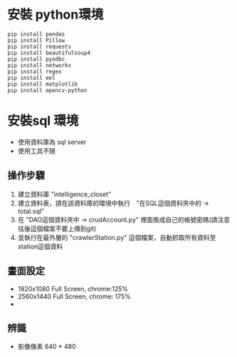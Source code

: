 # 安裝 python環境
```
pip install pandas
pip install Pillow
pip install requests
pip install beautifulsoup4
pip install pyodbc
pip install networkx
pip install regex
pip install eel
pip install matplotlib
pip install opencv-python
```

# 安裝sql 環境
- 使用資料庫為 sql server
- 使用工具不限

## 操作步驟
1. 建立資料庫 "intelligence_closet"
2. 建立資料表，請在該資料庫的環境中執行　"在SQL這個資料夾中的 -> total.sql"
3. 在 "DAO這個資料夾中 -> crudAccount.py" 裡面換成自己的帳號密碼(請注意往後這個檔案不要上傳到git)
4. 並執行在最外層的 "crawlerStation.py" 這個檔案，自動抓取所有資料至station這個資料

## 畫面設定
* 1920x1080 Full Screen, chrome:125%
* 2560x1440 Full Screen, chrome: 175%
* 
## 辨識
+ 影像像素 640 * 480

